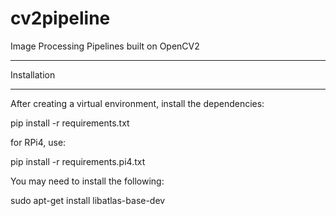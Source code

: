 # cv2pipeline
Image Processing Pipelines built on OpenCV2

________
Installation
________

After creating a virtual environment, install the dependencies:

pip install -r requirements.txt

for RPi4, use:

pip install -r requirements.pi4.txt

You may need to install the following:

sudo apt-get install libatlas-base-dev
